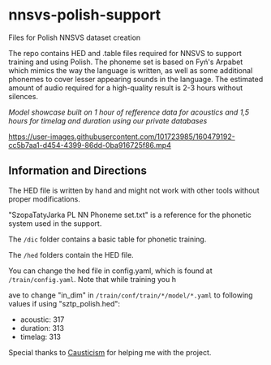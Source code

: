 # nnsvs-polish-support
Files for Polish NNSVS dataset creation

The repo contains HED and .table files required for NNSVS to support training and using Polish.
The phoneme set is based on Fyń's Arpabet which mimics the way the language is written, as well as some additional phonemes to cover lesser appearing sounds in the language.
The estimated amount of audio required for a high-quality result is 2-3 hours without silences.

*Model showcase built on 1 hour of refference data for acoustics and 1,5 hours for timelag and duration using our private databases*

https://user-images.githubusercontent.com/101723985/160479192-cc5b7aa1-d454-4399-86dd-0ba916725f86.mp4


## Information and Directions

The HED file is written by hand and might not work with other tools without proper modifications.

"SzopaTatyJarka PL NN Phoneme set.txt" is a reference for the phonetic system used in the support.

The `/dic` folder contains a basic table for phonetic training.

The `/hed` folders contain the HED file.

You can change the hed file in config.yaml, which is found at `/train/config.yaml`.
Note that while training you h

ave to change "in_dim" in `/train/conf/train/*/model/*.yaml` to following values if using "sztp_polish.hed":

* acoustic: 317
* duration: 313
* timelag: 313

Special thanks to [Causticism](https://github.com/causticism) for helping me with the project.

